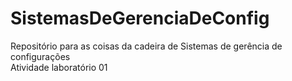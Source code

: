 # SistemasDeGerenciaDeConfig
Repositório para as coisas da cadeira de Sistemas de gerência de configurações <br>
Atividade laboratório 01
